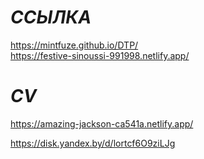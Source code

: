 # *ССЫЛКА*

https://mintfuze.github.io/DTP/  
https://festive-sinoussi-991998.netlify.app/  
  
  # *CV*  
    
  https://amazing-jackson-ca541a.netlify.app/  
    
      
https://disk.yandex.by/d/lortcf6O9ziLJg
